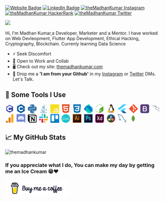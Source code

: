 <!--### Hi there 👋-->


 <p>
 <a href="https://themadhankumar.com"><img src="https://img.shields.io/badge/-theMadhanKumar.com-4E69C8?style=flat-square&amp;labelColor=4E69C8&amp;logo=Firefox&amp;link=https://themadhankumar.com" alt="Website Badge"></a>  <a href="https://www.linkedin.com/in/madhan-kumar-0495b9a5/"><img src="https://img.shields.io/badge/-@Madhan Kumar-0077B5?style=flat-square&amp;labelColor=0077B5&amp;logo=LinkedIn&amp;link=https://www.linkedin.com/in/madhan-kumar-0495b9a5/" alt="LinkedIn Badge"></a> <a href="https://instagram.com/themadhankumar"><img src="https://img.shields.io/badge/-@theMadhanKumar-white?style=flat-square&amp;labelColor=white&amp;logo=instagram&amp;link=https://instagram.com/themadhankumar" alt="theMadhanKumar Instagram"></a> <a href="https://www.hackerrank.com/themadhankumar"><img src="https://img.shields.io/badge/-@theMadhanKumar-white?style=flat-square&amp;labelColor=white&amp;logo=hackerrank&amp;link=https://hackerrank.com/themadhankumar" alt="theMadhanKumar HackerRank"></a> <a href="https://www.twitter.com/themadhankumar"> <img alt="theMadhanKumar Twitter" src="https://img.shields.io/twitter/follow/theMadhanKumar?style=social" />
</a>
</p>

![](https://visitor-badge.glitch.me/badge?page_id=themadhankumar.themadhankumar)



<p>Hi, I'm Madhan Kumar,a  Developer, Marketer and a Mentor. I have worked on Web Devleopment, Flutter App Development, Ethical Hacking, Cryptography, Blockchain. Currenly learning Data Science </p>

- ⚡ Seek Discomfort
- 👥 Open to Work and Collab
- 🖥️ Check out my site: [themadhankumar.com](https://themadhankumar.com)
- 💬 Drop me a **'I am from your Github'** in my [Instagram](https://instagram.com/themadhankumar) or [Twitter](https://twitter.com/themadhankumar) DMs. Let's Talk.


<h2>🚀 Some Tools I Use</h2>
<p align="left">
<img class="tag-icons" src="https://github.com/themadhankumar/themadhankumar/blob/main/assets/img/icons/c-programming.svg" alt="C++ Logo png" title="C++" width="28" height="28"/>&nbsp;
<img class="tag-icons" src="https://github.com/themadhankumar/themadhankumar/blob/main/assets/img/icons/cplusplus.svg" alt="C++ Logo png" title="C++" width="28" height="28"/>&nbsp;
<img class="tag-icons" src="https://github.com/themadhankumar/themadhankumar/blob/main/assets/img/icons/python.svg" alt="Python Logo png" title="Python"width="28" height="28"/>&nbsp;
<img class="tag-icons" src="https://github.com/themadhankumar/themadhankumar/blob/main/assets/img/icons/java.svg" alt="Java Logo png" title="Java" width="28" height="28"/>&nbsp;
<img class="tag-icons" src="https://github.com/themadhankumar/themadhankumar/blob/main/assets/img/icons/javascript.svg" alt="JavaScript Logo png" title="JavaScript" width="28" height="28" />&nbsp;
<img class="tag-icons" src="https://github.com/themadhankumar/themadhankumar/blob/main/assets/img/icons/html5.svg" alt="HTML5 Logo png Logo png" title="HTML5" width="28" height="28" />&nbsp;
<img class="tag-icons" src="https://github.com/themadhankumar/themadhankumar/blob/main/assets/img/icons/css3.svg" alt="CSS3 Logo png" title="CSS3" width="28" height="28" />&nbsp;
<img class="tag-icons" src="https://github.com/themadhankumar/themadhankumar/blob/main/assets/img/icons/dartlang.svg" alt="Dart Logo png" title="Dart" width="28" height="28" />&nbsp;
<img class="tag-icons" src="https://github.com/themadhankumar/themadhankumar/blob/main/assets/img/icons/gnubash.svg" alt="Linux/GNU Bash Logo png" title="Linux/GNU Bash" width="28" height="28" />&nbsp;
<img class="tag-icons" src="https://github.com/themadhankumar/themadhankumar/blob/main/assets/img/icons/linux.svg" alt="Linux Logo png" title="Linux" width="28" height="28" />&nbsp;
<img class="tag-icons" src="https://github.com/themadhankumar/themadhankumar/blob/main/assets/img/icons/flutter-logo.svg" alt="Flutter Logo png" title="Flutter" width="28" height="28" />&nbsp;
<img class="tag-icons" src="https://github.com/themadhankumar/themadhankumar/blob/main/assets/img/icons/git.svg" alt="git Logo png" title="Git" width="28" height="28" />&nbsp;
<img class="tag-icons" src="https://github.com/themadhankumar/themadhankumar/blob/main/assets/img/icons/Bootstrap.svg" alt="Bootstrap Logo png" title="Bootstrap" width="28" height="28" />&nbsp;
<img class="tag-icons" src="https://github.com/themadhankumar/themadhankumar/blob/main/assets/img/icons/kali-linux.svg" alt="Kali Linux Logo png" title="Kali Linux" width="28" height="28" />&nbsp;
<img class="tag-icons" src="https://github.com/themadhankumar/themadhankumar/blob/main/assets/img/icons/google_analytics-icon.svg" alt="Google Analytics Logo png" title="Google Analytics" width="28" height="28" />&nbsp;
<img class="tag-icons" src="https://github.com/themadhankumar/themadhankumar/blob/main/assets/img/icons/discord.svg" alt="Discord Logo png" title="Discord" width="28" height="28" />&nbsp;
<img class="tag-icons" src="https://github.com/themadhankumar/themadhankumar/blob/main/assets/img/icons/notion-white.svg" alt="Notion Logo png" title="Notion" width="28" height="28" />&nbsp;
<img class="tag-icons" src="https://github.com/themadhankumar/themadhankumar/blob/main/assets/img/icons/slack.svg" alt="Slack Logo png" title="Slack" width="28" height="28" />&nbsp;
<img class="tag-icons" src="https://github.com/themadhankumar/themadhankumar/blob/main/assets/img/icons/trello.svg" alt="Trello Logo png" title="Trello" width="28" height="28" />&nbsp;
<img class="tag-icons" src="https://github.com/themadhankumar/themadhankumar/blob/main/assets/img/icons/canva.svg" alt="Canva Logo png" title="Canva" width="28" height="28" />&nbsp;
<img class="tag-icons" src="https://github.com/themadhankumar/themadhankumar/blob/main/assets/img/icons/adobe-illustrator-cc.svg" alt="Adobe Illustrator Logo png" title="Adobe Illustrator" width="28" height="28-" />&nbsp;
<img class="tag-icons" src="https://github.com/themadhankumar/themadhankumar/blob/main/assets/img/icons/photoshop-cc.svg" alt="Adobe Photoshop Logo png" title="Adobe Photoshop" width="28" height="28" />&nbsp;
<img class="tag-icons" src="https://github.com/themadhankumar/themadhankumar/blob/main/assets/img/icons/adobe-xd.svg" alt="Adobe XD Logo png" title="Adobe XD" width="28" height="28" />&nbsp;
<img class="tag-icons" src="https://github.com/themadhankumar/themadhankumar/blob/main/assets/img/icons/davinci-resolve-100.png" alt="Davinci Resolve Logo png" title="Davinci Resolve" width="28" height="28" />&nbsp;
<img class="tag-icons" src="https://github.com/themadhankumar/themadhankumar/blob/main/assets/img/icons/mysql.svg" alt="MySQL Logo png" title="MySQL" width="28" height="28" />&nbsp;
<img class="tag-icons" src="https://github.com/themadhankumar/themadhankumar/blob/main/assets/img/icons/mongodb.svg" alt="mongodb" title="MongoDB" width="28" height="28" />

<h2>📈 My GitHub Stats</h2>
<p align="left"> <img src="https://github-readme-stats.vercel.app/api?username=themadhankumar&show_icons=true&theme=graywhite&count_private=true" alt="themadhankumar" />

<h3>If you appreciate what I do, You can make my day by getting me an Ice Cream 😁❤️</h3>
<p><a href="https://www.buymeacoffee.com/the.madhankumar" target="_blank"><img src="https://raw.githubusercontent.com/themadhankumar/themadhankumar/7b57625d80e2b40a2906f9ebb7ac2499162f1a9a/assets/img/bmc-white.svg" alt="Buy Me A Coffee" height="58.23" width="200"></a></p>
